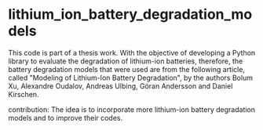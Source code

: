 # lithium_ion_battery_degradation_models
This code is part of a thesis work. With the objective of developing a Python library to evaluate the degradation of lithium-ion batteries, therefore, the battery degradation models that were used are from the following article, called "Modeling of Lithium-Ion Battery Degradation", by the authors Bolum Xu, Alexandre Oudalov, Andreas Ulbing, Göran Andersson and Daniel Kirschen.



contribution: The idea is to incorporate more lithium-ion battery degradation models and to improve their codes.
